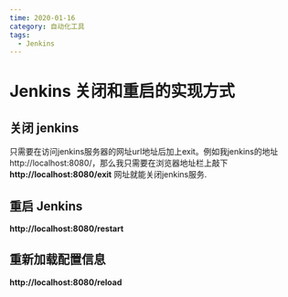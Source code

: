 ```yaml
---
time: 2020-01-16
category: 自动化工具
tags:
  - Jenkins
---
```


# Jenkins 关闭和重启的实现方式

## 关闭 jenkins

  只需要在访问jenkins服务器的网址url地址后加上exit。例如我jenkins的地址http://localhost:8080/，那么我只需要在浏览器地址栏上敲下**http://localhost:8080/exit** 网址就能关闭jenkins服务.

## 重启 Jenkins

 **http://localhost:8080/restart**

## 重新加载配置信息

**http://localhost:8080/reload**

